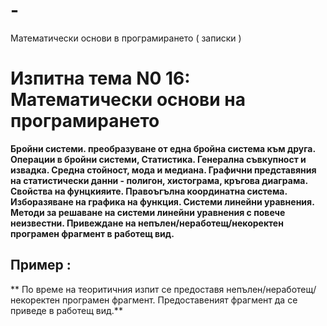 # -
Математически основи в програмирането ( записки )


# Изпитна тема N0 16: Математически основи на програмирането
**Бройни системи. преобразуване от една бройна система към друга. Операции в бройни системи, Статистика. Генерална съвкупност и извадка. Средна стойност, мода и медиана. Графични представяния на статистически данни - полигон, хистограма, кръгова диаграма. Свойства на фунцкияите. Правоъгълна координатна система. Изборазяване на графика на функция. Системи линейни уравнения. Методи за решаване на системи линейни уравнения с повече неизвестни. Привеждане на непълен/неработещ/некоректен програмен фрагмент в работещ вид.**

## Пример :
** По време на теоритичния изпит се предоставя непълен/неработещ/некоректен програмен фрагмент. Предоставеният фрагмент да се приведе в работещ вид.**
